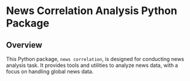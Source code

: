 # News Correlation Analysis Python Package

## Overview

This Python package, `news correlation`, is designed for conducting news analysis task. It provides tools and utilities to analyze news data, with a focus on handling global news data. 